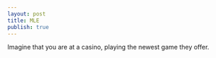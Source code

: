```yaml
---
layout: post
title: MLE
publish: true
---
```


Imagine that you are at a casino, playing the newest game they offer. 